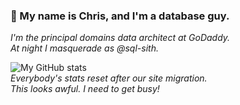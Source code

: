 <!---
cleonard-godaddy/cleonard-godaddy is a ✨ special ✨ repository because its `README.md` (this file) appears on your GitHub profile.
You can click the Preview link to take a look at your changes.
--->
### 👋 My name is Chris, and I'm a database guy. 
_I'm the principal domains data architect at GoDaddy._<br/>
_At night I masquerade as @sql-sith._

<!--
**cleonard-godaddy/cleonard-godaddy** is a ✨ _special_ ✨ repository because its `README.md` (this file) appears on your GitHub profile.

Here are some ideas to get you started:

- 🔭 I’m currently working on ...
- 🌱 I’m currently learning ...
- 👯 I’m looking to collaborate on ...
- 🤔 I’m looking for help with ...
- 💬 Ask me about ...
- 📫 How to reach me: ...
- 😄 Pronouns: ...
- ⚡ Fun fact: ...
-->
![My GitHub stats](https://github-readme-stats.vercel.app/api?username=cleonard-godaddy&theme=yeblu&show_icons=true&count_private=true)
<br>
_Everybody's stats reset after our site migration._<br/>
_This looks awful. I need to get busy!_

